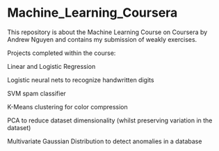 # Machine_Learning_Coursera
This repository is about the Machine Learning Course on Coursera by Andrew Nguyen and contains my submission of weakly exercises.

Projects completed within the course:

  Linear and Logistic Regression
  
  Logistic neural nets to recognize handwritten digits
  
  SVM spam classifier
  
  K-Means clustering for color compression
  
  PCA to reduce dataset dimensionality (whilst preserving variation in the dataset)
  
  Multivariate Gaussian Distribution to detect anomalies in a database
